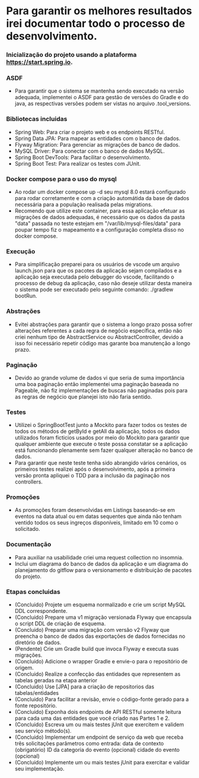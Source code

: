 # Para garantir os melhores resultados irei documentar todo o processo de desenvolvimento.

### Inicialização do projeto usando a plataforma https://start.spring.io.

### ASDF

- Para garantir que o sistema se mantenha sendo executado na versão adequada,
  implementei o ASDF para gestão de versões do Gradle e do java, as respectivas
  versões podem ser vistas no arquivo .tool_versions.

### Bibliotecas incluidas

- Spring Web: Para criar o projeto web e os endpoints RESTful.
- Spring Data JPA: Para mapear as entidades com o banco de dados.
- Flyway Migration: Para gerenciar as migrações de banco de dados.
- MySQL Driver: Para conectar com o banco de dados MySQL.
- Spring Boot DevTools: Para facilitar o desenvolvimento.
- Spring Boot Test: Para realizar os testes com JUnit.

### Docker compose para o uso do mysql

- Ao rodar um docker compose up -d seu mysql 8.0 estará configurado para rodar corretamente
  e com a criação automátida da base de dados necessária para a população realisada pelas migrations.
- Recomendo que utilize este container, para essa aplicação efetuar as migrações de dados adequadas,
  é necessário que os dados da pasta "data" passada no teste estejam em "/var/lib/mysql-files/data"
  para poupar tempo fiz o mapeamento e a configuração completa disso no docker compose.

### Execução

- Para simplificação preparei para os usuários de vscode um arquivo launch.json para que os pacotes da aplicação
  sejam compilados e a aplicação seja executada pelo debugger do vscode, facilitando o processo de debug da aplicação,
  caso não deseje utilizar desta maneira o sistema pode ser executado pelo seguinte comando: ./gradlew bootRun.

### Abstrações

- Evitei abstrações para garantir que o sistema a longo prazo possa sofrer alterações referentes a cada regra de negócio específica,
  então não criei nenhum tipo de AbstractService ou AbstractController, devido a isso foi necessário repetir código mas garante boa
  manutenção a longo prazo.

### Paginação

- Devido ao grande volume de dados vi que seria de suma importância uma boa paginação então implementei uma paginação baseada no
  Pageable, não fiz implementações de buscas não paginadas pois para as regras de negócio que planejei isto não faria sentido.

### Testes

- Utilizei o SpringBootTest junto a Mockito para fazer todos os testes de todos os métodos de getById e getAll da aplicação,
  todos os dados utilizados foram ficticios usados por meio do Mockito para garantir que qualquer ambiente que execute o teste
  possa constatar se a aplicação está funcionando plenamente sem fazer qualquer alteração no banco de dados.
- Para garantir que neste teste tenha sido abrangido vários cenários, os primeiros testes realizei após o desenvolvimento, após
  a primeira versão pronta apliquei o TDD para a inclusão da paginação nos controllers.

### Promoções

- As promoções foram desenvolvidas em Listings baseando-se em eventos na data atual ou em datas sequentes que ainda não tenham
  ventido todos os seus ingreços disponíveis, limitado em 10 como o solicitado.

### Documentação

- Para auxiliar na usabilidade criei uma request collection no insomnia.
- Inclui um diagrama do banco de dados da aplicação e um diagrama do planejamento do gitflow para o versionamento e distribuição
  de pacotes do projeto.

### Etapas concluidas

- (Concluido) Projete um esquema normalizado e crie um script MySQL DDL correspondente.
- (Concluido) Prepare uma v1 migração versionada Flyway que encapsula o script DDL de criação de esquema.
- (Concluido) Preparar uma migração com versão v2 Flyway que preencha o banco de dados das exportações de dados fornecidas no diretório de dados.
- (Pendente) Crie um Gradle build que invoca Flyway e executa suas migrações.
- (Concluido) Adicione o wrapper Gradle e envie-o para o repositório de origem.
- (Concluido) Realize a confecção das entidades que representem as tabelas geradas na etapa anterior
- (Concluido) Use [JPA] para a criação de repositorios das tabelas/entidades
- (Concluido) Para facilitar a revisão, envie o código-fonte gerado para a fonte repositório.
- (Concluido) Exponha dois endpoints de API RESTful somente leitura para cada uma das entidades que você criado nas Partes 1 e 2.
- (Concluido) Escreva um ou mais testes jUnit que exercitem e validem seu serviço método(s).
- (Concluido) Implementar um endpoint de serviço da web que receba três solicitações parâmetros como entrada:
  data de contexto (obrigatório)
  ID da categoria do evento (opcional)
  cidade do evento (opcional)
- (Concluido) Implemente um ou mais testes jUnit para exercitar e validar seu implementação.
